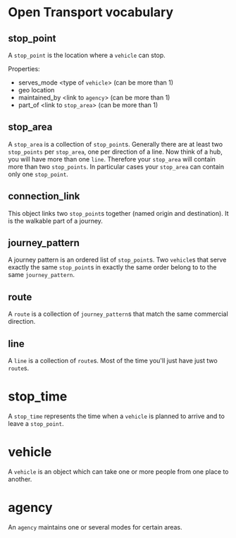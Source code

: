 # Open Transport vocabulary

## stop_point

A `stop_point` is the location where a `vehicle` can stop. 

Properties:
 * serves_mode <type of `vehicle`> (can be more than 1)
 * geo location
 * maintained_by <link to `agency`> (can be more than 1)
 * part_of <link to `stop_area`> (can be more than 1)

## stop_area

A `stop_area` is a collection of `stop_point`s. Generally there are at least two `stop_points` per `stop_area`, one per direction of a line. Now think of a hub, you will have more than one `line`. Therefore your `stop_area` will contain more than two `stop_points`. In particular cases your `stop_area` can contain only one `stop_point`.

## connection_link

This object links two `stop_point`s together (named origin and destination). It is the walkable part of a journey.


## journey_pattern

A journey pattern is an ordered list of `stop_point`s. Two `vehicle`s that serve exactly the
same `stop_point`s in exactly the same order belong to to the same `journey_pattern`.

## route

A `route` is a collection of `journey_pattern`s that match the same commercial direction.

## line

A `line` is a collection of `route`s. Most of the time you'll just have just two `route`s.

# stop_time

A `stop_time` represents the time when a `vehicle` is planned to arrive and to leave a `stop_point`.

# vehicle

A `vehicle` is an object which can take one or more people from one place to another.

# agency

An `agency` maintains one or several modes for certain areas.